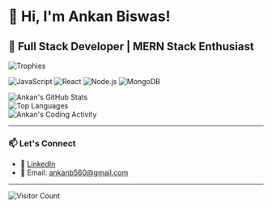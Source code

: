 # 👋 Hi, I'm Ankan Biswas!  

## 🚀 Full Stack Developer | MERN Stack Enthusiast
![Trophies](https://github-profile-trophy.vercel.app/?username=AnkanCompiled&theme=radical)

![JavaScript](https://img.shields.io/badge/Code-JavaScript-yellow)
![React](https://img.shields.io/badge/Framework-React-blue)
![Node.js](https://img.shields.io/badge/Backend-Node.js-green)
![MongoDB](https://img.shields.io/badge/Database-MongoDB-brightgreen)

![Ankan's GitHub Stats](https://github-readme-stats.vercel.app/api?username=AnkanCompiled&show_icons=true&theme=radical)  
![Top Languages](https://github-readme-stats.vercel.app/api/top-langs/?username=AnkanCompiled&layout=compact&theme=radical)  
![Ankan's Coding Activity](https://github-readme-activity-graph.cyclic.app/graph?username=AnkanCompiled&theme=radical)

---

### 📫 Let's Connect  
- 💼 [LinkedIn](www.linkedin.com/in/ankanbiswas-in)  
- 📧 Email: ankanb560@gmail.com  

---
![Visitor Count](https://komarev.com/ghpvc/?username=AnkanCompiled&color=blue&style=flat-square)

<!--
**AnkanCompiled/AnkanCompiled** is a ✨ _special_ ✨ repository because its `README.md` (this file) appears on your GitHub profile.

Here are some ideas to get you started:

- 🔭 I’m currently working on ...
- 🌱 I’m currently learning ...
- 👯 I’m looking to collaborate on ...
- 🤔 I’m looking for help with ...
- 💬 Ask me about ...
- 📫 How to reach me: ...
- 😄 Pronouns: ...
- ⚡ Fun fact: ...
-->
